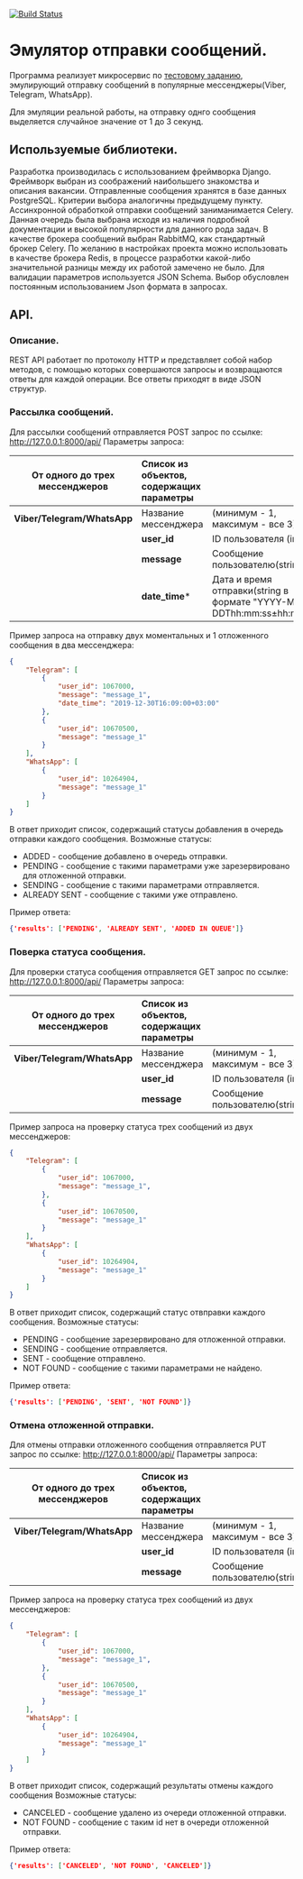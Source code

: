 [![Build Status](https://travis-ci.com/anisimovih/Message_sending_emulator.svg?branch=master)](https://travis-ci.com/anisimovih/Message_sending_emulator.svg?branch=master)

# Эмулятор отправки сообщений.

Программа реализует микросервис по [тестовому заданию](Test_task_discription.pdf), эмулирующий отправку сообщений в популярные мессенджеры(Viber, Telegram, WhatsApp).

Для эмуляции реальной работы, на отправку однго сообщения выделяется случайное значение от 1 до 3 секунд.

## Используемые библиотеки.
Разработка производилась с использованием фреймворка Django. Фреймворк выбран из соображений наибольшего знакомства и описания вакансии.
Отправленные сообщения хранятся в базе данных PostgreSQL. Критерии выбора аналогичны предыдущему пункту.
Ассинхронной обработкой отправки сообщений заниманимается Celery. Данная очередь была выбрана исходя из наличия подробной документации и высокой популярности для данного рода задач.
В качестве брокера сообщений выбран RabbitMQ, как стандартный брокер Celery. По желанию в настройках проекта можно использовать в качестве брокера Redis, в процессе разработки какой-либо значительной разницы между их работой замечено не было.
Для валидации параметров используется JSON Schema. Выбор обусловлен постоянным использованием Json формата в запросах.

## API.
### Описание.
REST API работает по протоколу HTTP и представляет собой набор методов, с помощью которых совершаются запросы и возвращаются ответы для каждой операции. Все ответы приходят в виде JSON структур.

### Рассылка сообщений.
Для рассылки сообщений отправляется POST запрос по ссылке:
http://127.0.0.1:8000/api/
Параметры запроса:

|    От одного до трех мессенджеров    | Список из объектов, содержащих параметры | |
| ------------- |:------------------| :-----|
| **Viber/Telegram/WhatsApp**       | Название мессенджера |(минимум - 1, максимум - все 3) |
|               | **user_id**    | ID пользователя (int) |
|               | **message**    | Сообщение пользователю(string) |
|               | **date_time***  |    Дата и время отправки(string в формате "YYYY-MM-DDThh:mm:ss±hh:mm") |

Пример запроса на отправку двух моментальных и 1 отложенного сообщения в два мессенджера:
```json
{
    "Telegram": [
        {
            "user_id": 1067000,
            "message": "message_1",
            "date_time": "2019-12-30T16:09:00+03:00"
        },
        {
            "user_id": 10670500,
            "message": "message_1"
        }
    ],
    "WhatsApp": [
        {
            "user_id": 10264904,
            "message": "message_1"
        }
    ]
}
```

В ответ приходит список, содержащий статусы добавления в очередь отправки каждого сообщения.
Возможные статусы:

* ADDED - сообщение добавлено в очередь отправки.
* PENDING - сообщение с такими параметрами уже зарезервировано для отложенной отправки.
* SENDING - сообщение с такими параметрами отправляется.
* ALREADY SENT - сообщение с такими уже отправлено.

Пример ответа: 
```json
{'results': ['PENDING', 'ALREADY SENT', 'ADDED IN QUEUE']}
```

### Поверка статуса сообщения.
Для проверки статуса сообщения отправляется GET запрос по ссылке:
http://127.0.0.1:8000/api/
Параметры запроса:

|    От одного до трех мессенджеров    | Список из объектов, содержащих параметры | |
| ------------- |:------------------| :-----|
| **Viber/Telegram/WhatsApp**       | Название мессенджера |(минимум - 1, максимум - все 3) |
|               | **user_id**    | ID пользователя (int) |
|               | **message**    | Сообщение пользователю(string) |

Пример запроса на проверку статуса трех сообщений из двух мессенджеров:
```json
{
    "Telegram": [
        {
            "user_id": 1067000,
            "message": "message_1",
        },
        {
            "user_id": 10670500,
            "message": "message_1"
        }
    ],
    "WhatsApp": [
        {
            "user_id": 10264904,
            "message": "message_1"
        }
    ]
}
```

В ответ приходит список, содержащий статус отвправки каждого сообщения.
Возможные статусы:
* PENDING - сообщение зарезервировано для отложенной отправки.
* SENDING - сообщение отправляется.
* SENT - сообщение отправлено.
* NOT FOUND - cообщение с такими параметрами не найдено.

Пример ответа:
```json
{'results': ['PENDING', 'SENT', 'NOT FOUND']}
```

### Отмена отложенной отправки.
Для отмены отправки отложенного сообщения отправляется PUT запрос по ссылке:
http://127.0.0.1:8000/api/
Параметры запроса:

|    От одного до трех мессенджеров    | Список из объектов, содержащих параметры | |
| ------------- |:------------------| :-----|
| **Viber/Telegram/WhatsApp**       | Название мессенджера |(минимум - 1, максимум - все 3) |
|               | **user_id**    | ID пользователя (int) |
|               | **message**    | Сообщение пользователю(string) |

Пример запроса на проверку статуса трех сообщений из двух мессенджеров:
```json
{
    "Telegram": [
        {
            "user_id": 1067000,
            "message": "message_1",
        },
        {
            "user_id": 10670500,
            "message": "message_1"
        }
    ],
    "WhatsApp": [
        {
            "user_id": 10264904,
            "message": "message_1"
        }
    ]
}
```

В ответ приходит список, содержащий результаты отмены каждого сообщения
Возможные статусы:
* CANCELED - сообщение удалено из очереди отложенной отправки.
* NOT FOUND - сообщение с таким id нет в очереди отложенной отправки.

Пример ответа: 
```json
{'results': ['CANCELED', 'NOT FOUND', 'CANCELED']}
```


















